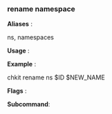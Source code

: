 
### rename namespace

**Aliases**   :

ns, namespaces

**Usage**     :



**Example**   :

chkit rename ns $ID $NEW_NAME

**Flags**     :

  

**Subcommand**:

  

